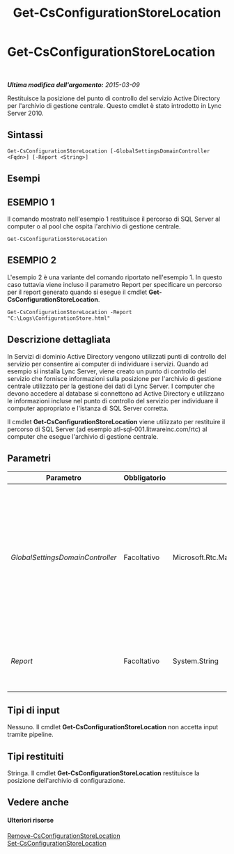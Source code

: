 ﻿---
title: Get-CsConfigurationStoreLocation
TOCTitle: Get-CsConfigurationStoreLocation
ms:assetid: abfda147-02fa-46a5-a988-d83daf4cc455
ms:mtpsurl: https://technet.microsoft.com/it-it/library/Gg412814(v=OCS.15)
ms:contentKeyID: 49301632
ms.date: 08/24/2015
mtps_version: v=OCS.15
ms.translationtype: HT
---

# Get-CsConfigurationStoreLocation

 

_**Ultima modifica dell'argomento:** 2015-03-09_

Restituisce la posizione del punto di controllo del servizio Active Directory per l'archivio di gestione centrale. Questo cmdlet è stato introdotto in Lync Server 2010.

## Sintassi

    Get-CsConfigurationStoreLocation [-GlobalSettingsDomainController <Fqdn>] [-Report <String>]

## Esempi

## ESEMPIO 1

Il comando mostrato nell'esempio 1 restituisce il percorso di SQL Server al computer o al pool che ospita l'archivio di gestione centrale.

    Get-CsConfigurationStoreLocation

## ESEMPIO 2

L'esempio 2 è una variante del comando riportato nell'esempio 1. In questo caso tuttavia viene incluso il parametro Report per specificare un percorso per il report generato quando si esegue il cmdlet **Get-CsConfigurationStoreLocation**.

    Get-CsConfigurationStoreLocation -Report "C:\Logs\ConfigurationStore.html"

## Descrizione dettagliata

In Servizi di dominio Active Directory vengono utilizzati punti di controllo del servizio per consentire ai computer di individuare i servizi. Quando ad esempio si installa Lync Server, viene creato un punto di controllo del servizio che fornisce informazioni sulla posizione per l'archivio di gestione centrale utilizzato per la gestione dei dati di Lync Server. I computer che devono accedere al database si connettono ad Active Directory e utilizzano le informazioni incluse nel punto di controllo del servizio per individuare il computer appropriato e l'istanza di SQL Server corretta.

Il cmdlet **Get-CsConfigurationStoreLocation** viene utilizzato per restituire il percorso di SQL Server (ad esempio atl-sql-001.litwareinc.com/rtc) al computer che esegue l'archivio di gestione centrale.

## Parametri


<table>
<colgroup>
<col style="width: 25%" />
<col style="width: 25%" />
<col style="width: 25%" />
<col style="width: 25%" />
</colgroup>
<thead>
<tr class="header">
<th>Parametro</th>
<th>Obbligatorio</th>
<th>Tipo</th>
<th>Descrizione</th>
</tr>
</thead>
<tbody>
<tr class="odd">
<td><p><em>GlobalSettingsDomainController</em></p></td>
<td><p>Facoltativo</p></td>
<td><p>Microsoft.Rtc.Management.Deploy.Fqdn</p></td>
<td><p>Nome di dominio completo (FQDN) di un controller di dominio in cui sono archiviate le impostazioni globali. Se le impostazioni globali sono archiviate nel contenitore di sistema in Active Directory, questo parametro deve puntare al controller di dominio radice. Se le impostazioni globali sono archiviate nel contenitore della configurazione, è possibile utilizzare qualsiasi controller di dominio e omettere questo parametro.</p></td>
</tr>
<tr class="even">
<td><p><em>Report</em></p></td>
<td><p>Facoltativo</p></td>
<td><p>System.String</p></td>
<td><p>Consente di specificare un percorso per il file di log creato durante l'esecuzione del cmdlet, ad esempio -Report &quot;C:\Logs\ConfigurationStore.html&quot;</p></td>
</tr>
</tbody>
</table>


## Tipi di input

Nessuno. Il cmdlet **Get-CsConfigurationStoreLocation** non accetta input tramite pipeline.

## Tipi restituiti

Stringa. Il cmdlet **Get-CsConfigurationStoreLocation** restituisce la posizione dell'archivio di configurazione.

## Vedere anche

#### Ulteriori risorse

[Remove-CsConfigurationStoreLocation](remove-csconfigurationstorelocation.md)  
[Set-CsConfigurationStoreLocation](set-csconfigurationstorelocation.md)

